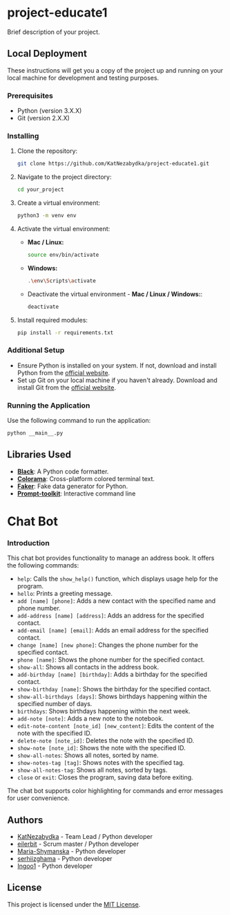 # project-educate1

Brief description of your project.

## Local Deployment

These instructions will get you a copy of the project up and running on your local machine for development and testing purposes.

### Prerequisites

- Python (version 3.X.X)
- Git (version 2.X.X)

### Installing

1. Clone the repository:

    ```bash
    git clone https://github.com/KatNezabydka/project-educate1.git
    ```

2. Navigate to the project directory:

    ```bash
    cd your_project
    ```

3. Create a virtual environment:

    ```bash
    python3 -m venv env
    ```

4. Activate the virtual environment:

    - **Mac / Linux:**

        ```bash
        source env/bin/activate
        ```

    - **Windows:**

        ```bash
        .\env\Scripts\activate
        ```
   - Deactivate the virtual environment - **Mac / Linux / Windows:**:

       ```bash
       deactivate
       ```

5. Install required modules:

    ```bash
    pip install -r requirements.txt
    ```

### Additional Setup

- Ensure Python is installed on your system. If not, download and install Python from the [official website](https://www.python.org/).
- Set up Git on your local machine if you haven't already. Download and install Git from the [official website](https://git-scm.com/).

### Running the Application

Use the following command to run the application:

```bash
python __main__.py
```

## Libraries Used

- **[Black](https://github.com/psf/black)**: A Python code formatter.
- **[Colorama](https://github.com/tartley/colorama)**: Cross-platform colored terminal text.
- **[Faker](https://github.com/joke2k/faker)**: Fake data generator for Python.
- **[Prompt-toolkit](https://github.com/prompt-toolkit/python-prompt-toolkit)**: Interactive command line


# Chat Bot

### Introduction

This chat bot provides functionality to manage an address book. It offers the following commands:

- ``help``: Calls the `show_help()` function, which displays usage help for the program.
- ``hello``: Prints a greeting message.
- ``add [name] [phone]``: Adds a new contact with the specified name and phone number.
- ``add-address [name] [address]``: Adds an address for the specified contact.
- ``add-email [name] [email]``: Adds an email address for the specified contact.
- ``change [name] [new phone]``: Changes the phone number for the specified contact.
- ``phone [name]``: Shows the phone number for the specified contact.
- ``show-all``: Shows all contacts in the address book.
- ``add-birthday [name] [birthday]``: Adds a birthday for the specified contact.
- ``show-birthday [name]``: Shows the birthday for the specified contact.
- ``show-all-birthdays [days]``: Shows birthdays happening within the specified number of days.
- ``birthdays``: Shows birthdays happening within the next week.
- ``add-note [note]``: Adds a new note to the notebook.
- ``edit-note-content [note_id] [new_content]``: Edits the content of the note with the specified ID.
- ``delete-note [note_id]``: Deletes the note with the specified ID.
- ``show-note [note_id]``: Shows the note with the specified ID.
- ``show-all-notes``: Shows all notes, sorted by name.
- ``show-notes-tag [tag]``: Shows notes with the specified tag.
- ``show-all-notes-tag``: Shows all notes, sorted by tags.
- ``close`` or ``exit``: Closes the program, saving data before exiting.

The chat bot supports color highlighting for commands and error messages for user convenience.


## Authors

- [KatNezabydka](https://github.com/KatNezabydka) - Team Lead / Python developer
- [eilerbit](https://github.com/eilerbit) - Scrum master / Python developer
- [Maria-Shymanska](https://github.com/Maria-Shymanska) - Python developer
- [serhiizghama](https://github.com/serhiizghama) - Python developer
- [Ingoo1](https://github.com/Ingoo1) - Python developer

## License

This project is licensed under the [MIT License](https://github.com/KatNezabydka/project-educate1).